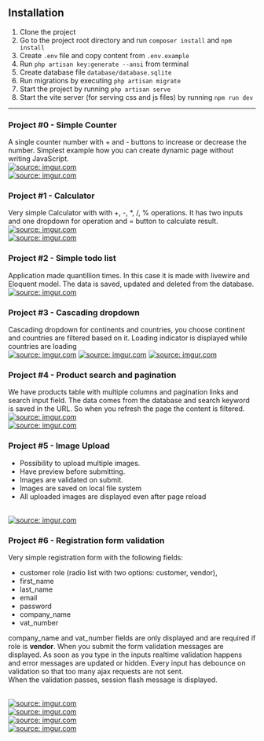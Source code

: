 ## Installation
1. Clone the project
2. Go to the project root directory and run `composer install` and `npm install`
3. Create `.env` file and copy content from `.env.example`
4. Run `php artisan key:generate --ansi` from terminal
5. Create database file `database/database.sqlite`
6. Run migrations by executing `php artisan migrate`
7. Start the project by running `php artisan serve`
8. Start the vite server (for serving css and js files) by running `npm run dev`

------
### Project #0 - Simple Counter
A single counter number with + and - buttons to increase or decrease the number. Simplest example how you can create dynamic page without writing JavaScript.
<br>
<a href="https://imgur.com/Pn2Wy91"><img src="https://i.imgur.com/Pn2Wy91.png" title="source: imgur.com" /></a>
<br>
<a href="https://imgur.com/9oZn9hP"><img src="https://i.imgur.com/9oZn9hP.png" title="source: imgur.com" /></a>

### Project #1 - Calculator
Very simple Calculator with with +, -, *, /, % operations. It has two inputs and one dropdown for operation and = button to calculate result.
<br>
<a href="https://imgur.com/Jq4OhdQ"><img src="https://i.imgur.com/Jq4OhdQ.png" title="source: imgur.com" /></a>
<br>
<a href="https://imgur.com/eYgcOR7"><img src="https://i.imgur.com/eYgcOR7.png" title="source: imgur.com" /></a>

### Project #2 - Simple todo list
Application made quantillion times. In this case it is made with livewire and Eloquent model. The data is saved, updated and deleted from the database.
<br>
<a href="https://imgur.com/1QEnRvC"><img src="https://i.imgur.com/1QEnRvC.png" title="source: imgur.com" /></a>

### Project #3 - Cascading dropdown
Cascading dropdown for continents and countries, you choose continent and countries are filtered based on it. Loading indicator is displayed while countries are loading
<br>
<a href="https://imgur.com/Zhh9fS0"><img src="https://i.imgur.com/Zhh9fS0.png" title="source: imgur.com" /></a>
<a href="https://imgur.com/eDR3UMR"><img src="https://i.imgur.com/eDR3UMR.png" title="source: imgur.com" /></a>
<a href="https://imgur.com/YZoYJBx"><img src="https://i.imgur.com/YZoYJBx.png" title="source: imgur.com" /></a>

### Project #4 - Product search and pagination
We have products table with multiple columns and pagination links and search input field. The data comes from the database and search keyword is saved in the URL. So when you refresh the page the content is filtered.
<br>
<a href="https://imgur.com/HqHVSpU"><img src="https://i.imgur.com/HqHVSpU.png" title="source: imgur.com" /></a>
<br>
<a href="https://imgur.com/et7kJhl"><img src="https://i.imgur.com/et7kJhl.png" title="source: imgur.com" /></a>

### Project #5 - Image Upload
 - Possibility to upload multiple images. 
 - Have preview before submitting. 
 - Images are validated on submit.
 - Images are saved on local file system
 - All uploaded images are displayed even after page reload
<br> 
<a href="https://imgur.com/Z1WuXgE"><img src="https://i.imgur.com/Z1WuXgE.png" title="source: imgur.com" /></a>


### Project #6 - Registration form validation
Very simple registration form with the following fields: 
 - customer role (radio list with two options: customer, vendor), 
 - first_name
 - last_name
 - email
 - password
 - company_name
 - vat_number

company_name and vat_number fields are only displayed and are required if role is **vendor**.
When you submit the form validation messages are displayed. As soon as you type in the inputs realtime validation happens and error messages are updated or hidden.
Every input has debounce on validation so that too many ajax requests are not sent. <br>
When the validation passes, session flash message is displayed.

<br>
<a href="https://imgur.com/Qku0EXj"><img src="https://i.imgur.com/Qku0EXj.png" title="source: imgur.com" /></a>
<br>
<a href="https://imgur.com/TLKM9YG"><img src="https://i.imgur.com/TLKM9YG.png" title="source: imgur.com" /></a>
<br>
<a href="https://imgur.com/n3JHqKt"><img src="https://i.imgur.com/n3JHqKt.png" title="source: imgur.com" /></a>
<br>
<a href="https://imgur.com/S22AX3d"><img src="https://i.imgur.com/S22AX3d.png" title="source: imgur.com" /></a>
